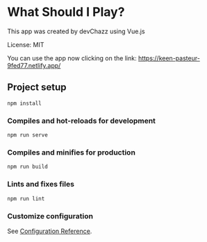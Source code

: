 # What Should I Play?

This app was created by devChazz using Vue.js

License: MIT

You can use the app now clicking on the link: https://keen-pasteur-9fed77.netlify.app/

## Project setup

```
npm install
```

### Compiles and hot-reloads for development

```
npm run serve
```

### Compiles and minifies for production

```
npm run build
```

### Lints and fixes files

```
npm run lint
```

### Customize configuration

See [Configuration Reference](https://cli.vuejs.org/config/).
